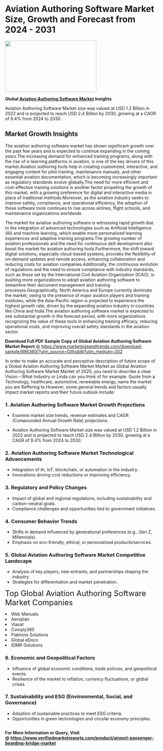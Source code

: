 <H1>Aviation Authoring Software Market Size, Growth and Forecast from 2024 - 2031</H1><img class="aligncenter size-medium wp-image-584254" src="https://thirdeyenews.in/wp-content/uploads/2024/09/Global-Market-Research-300x168.jpeg" alt="" width="300" height="168" /><p><strong>Global&nbsp;<a href="https://www.marketsizeandtrends.com/download-sample/896360/?utm_source=Github8j?utm_medium=202">Aviation Authoring Software Market</a> Insights</strong></p><p>Aviation Authoring Software Market size was valued at USD 1.2 Billion in 2022 and is projected to reach USD 2.4 Billion by 2030, growing at a CAGR of 9.4% from 2024 to 2030.</p><p><h2>Market Growth Insights</h2> <p>The aviation authoring software market has shown significant growth over the past few years and is expected to continue expanding in the coming years.The increasing demand for enhanced training programs, along with the rise of e-learning platforms in aviation, is one of the key drivers of this market.Aviation authoring tools help in creating customized, interactive, and engaging content for pilot training, maintenance manuals, and other essential aviation documentation, which is becoming increasingly important as regulatory standards evolve globally.The need for more efficient and cost-effective training solutions is another factor propelling the growth of this market, with a growing preference for digital and interactive media in place of traditional methods.Moreover, as the aviation industry seeks to improve safety, compliance, and operational efficiency, the adoption of these software tools continues to rise across airlines, flight schools, and maintenance organizations worldwide.</p> <p>The market for aviation authoring software is witnessing rapid growth due to the integration of advanced technologies such as Artificial Intelligence (AI) and machine learning, which enable more personalized learning experiences and adaptive training programs.The growing number of aviation professionals and the need for continuous skill development also boost the market for aviation authoring tools.Furthermore, the shift toward digital solutions, especially cloud-based systems, provides the flexibility of on-demand updates and remote access, enhancing collaboration and reducing costs for aviation companies.Additionally, the continuous evolution of regulations and the need to ensure compliance with industry standards, such as those set by the International Civil Aviation Organization (ICAO), is pushing more organizations to adopt aviation authoring software to streamline their document management and training processes.Geographically, North America and Europe currently dominate the market, owing to the presence of major aviation players and training institutes, while the Asia-Pacific region is projected to experience the highest growth rate, driven by the expanding aviation industry in countries like China and India.The aviation authoring software market is expected to see substantial growth in the forecast period, with more organizations recognizing the value of these tools in enhancing training efficacy, reducing operational costs, and improving overall safety standards in the aviation sector.</p> <p><span class=""><strong>Download Full PDF Sample Copy of Global Aviation Authoring Software Market Report</strong> @ <a href="https://www.marketsizeandtrends.com/download-sample/896360/?utm_source=Github8j?utm_medium=202" target="_blank">https://www.marketsizeandtrends.com/download-sample/896360/?utm_source=Github8j?utm_medium=202</a></span></p><p>In order to make an accurate and perceptive description of future scope of a Global&nbsp;Aviation Authoring Software Market Market as Global&nbsp;Aviation Authoring Software Market Market of 2025, you need to describe a clear Vision &ndash; What Industry or Linda can you think of for example: Quote from a Technology, healthcare, automotive, renewable energy, name the market you are Reffering to.However, some general trends and factors usually impact market reports and their future outlook include:</p><h3>1.&nbsp;<strong>Aviation Authoring Software Market Growth Projections</strong></h3><ul><li>Examine market size trends, revenue estimates and CAGR (Compounded Annual Growth Rate) projections.</li><li><p>Aviation Authoring Software Market size was valued at USD 1.2 Billion in 2022 and is projected to reach USD 2.4 Billion by 2030, growing at a CAGR of 9.4% from 2024 to 2030.</p></li></ul><h3>2.&nbsp;<strong>Aviation Authoring Software Market Technological Advancements</strong></h3><ul><li>Integration of AI, IoT, blockchain, or automation in the industry.</li><li>Innovations driving cost reductions or improving efficiency.</li></ul><h3>3.&nbsp;<strong>Regulatory and Policy Changes</strong></h3><ul><li>Impact of global and regional regulations, including sustainability and carbon-neutral goals.</li><li>Compliance challenges and opportunities tied to government initiatives.</li></ul><h3>4.&nbsp;<strong>Consumer Behavior Trends</strong></h3><ul><li>Shifts in demand influenced by generational preferences (e.g., Gen Z, Millennials).</li><li>Emphasis on eco-friendly, ethical, or personalized products/services.</li></ul><h3>5.&nbsp;<strong>Global Aviation Authoring Software Market Competitive Landscape</strong></h3><ul><li>Analysis of key players, new entrants, and partnerships shaping the industry.</li><li>Strategies for differentiation and market penetration.</li></ul><p data-pm-slice="1 1 []"><span style="color: inherit; font-family: inherit; font-size: 25px;">Top Global Aviation Authoring Software Market Companies</span></p><div class="" data-test-id=""><p><li>Web Manuals</li><li> Aeroplan</li><li> Viasat</li><li> Comply365</li><li> Flatirons Solutions</li><li> Global eDocs</li><li> IDMR-Solutions</li></p></div><h3>6.&nbsp;<strong>Economic and Geopolitical Factors</strong></h3><ul><li>Influence of global economic conditions, trade policies, and geopolitical events.</li><li>Resilience of the market to inflation, currency fluctuations, or global crises.</li></ul><h3>7.&nbsp;<strong>Sustainability and ESG (Environmental, Social, and Governance)</strong></h3><ul><li>Adoption of sustainable practices to meet ESG criteria.</li><li>Opportunities in green technologies and circular economy principles.</li></ul><h2><strong style="font-size: 14px;">For More Information or Query, Visit @&nbsp;</strong><a style="background-color: #ffffff; font-size: 14px;" href="https://www.marketsizeandtrends.com/report/aviation-authoring-software-market-/" target="_blank">https://www.verifiedmarketreports.com/product/airport-passenger-boarding-bridge-market</a></h2>